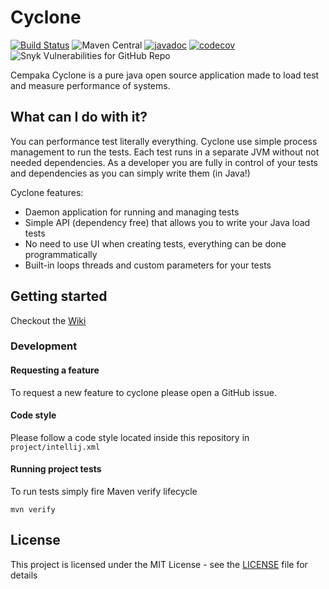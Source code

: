 # Cyclone

[![Build Status](https://travis-ci.org/Qnzvna/Cempaka.svg?branch=master)](https://travis-ci.org/Qnzvna/Cempaka)
![Maven Central](https://img.shields.io/maven-central/v/org.cempaka.cyclone/cyclone)
[![javadoc](https://javadoc.io/badge2/org.cempaka.cyclone/cyclone-core/javadoc.svg)](https://javadoc.io/doc/org.cempaka.cyclone/cyclone-core)
[![codecov](https://codecov.io/gh/Qnzvna/Cempaka/branch/master/graph/badge.svg)](https://codecov.io/gh/Qnzvna/Cempaka)
![Snyk Vulnerabilities for GitHub Repo](https://img.shields.io/snyk/vulnerabilities/github/Qnzvna/Cempaka)

Cempaka Cyclone is a pure java open source application made to load test
and measure performance of systems.

## What can I do with it?

You can performance test literally everything. Cyclone use simple
process management to run the tests. Each test runs in a separate JVM
without not needed dependencies. As a developer you are fully in control
of your tests and dependencies as you can simply write them (in Java!)

Cyclone features:

* Daemon application for running and managing tests
* Simple API (dependency free) that allows you to write your Java load
  tests
* No need to use UI when creating tests, everything can be done
  programmatically
* Built-in loops threads and custom parameters for your tests

## Getting started

Checkout the [Wiki](https://github.com/Qnzvna/Cempaka/wiki)

### Development

#### Requesting a feature

To request a new feature to cyclone please open a GitHub issue.

#### Code style

Please follow a code style located inside this repository in
`project/intellij.xml`

#### Running project tests

To run tests simply fire Maven verify lifecycle

```
mvn verify
```

## License

This project is licensed under the MIT License - see the [LICENSE](LICENSE) file for details
